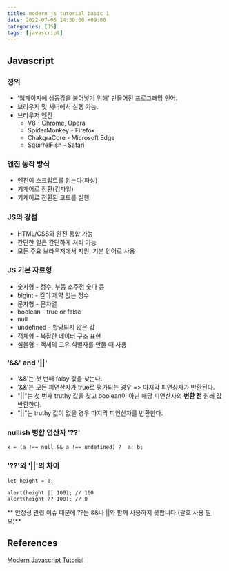 ```yaml
---
title: modern js tutorial basic 1
date: 2022-07-05 14:30:00 +09:00
categories: [JS]
tags: [javascript]
---
```


## Javascript
### 정의
- '웹페이지에 생동감을 불어넣기 위해' 만들어진 프로그래밍 언어.
- 브라우저 및 서버에서 실행 가능.
- 브라우저 엔진
	- V8 - Chrome, Opera
	- SpiderMonkey - Firefox
	- ChakgraCore - Microsoft Edge
	- SquirrelFish - Safari

### 엔진 동작 방식
- 엔진이 스크립트를 읽는다(파싱)
- 기계어로 전환(컴파일)
- 기계어로 전환된 코드를 실행

### JS의 강점
- HTML/CSS와 완전 통합 가능
- 간단한 일은 간단하게 처리 가능
- 모든 주요 브라우저에서 지원, 기본 언어로 사용

### JS 기본 자료형
- 숫자형 - 정수, 부동 소주점 숫다 등
- bigint - 길이 제약 없는 정수
- 문자형 - 문자열
- boolean - true or false
- null
- undefined - 할당되지 않은 값
- 객체형 - 복잡한 데이터 구조 표현
- 심볼형 - 객체의 고유 식별자를 만들 때 사용

### '&&' and '||'
- '&&'는 첫 번째 falsy 값을 찾는다.
- '&&'는 모든 피연산자가 true로 평가되는 경우 => 마지막 피연상자가 반환된다.
- "||"는 첫 번째 truthy 값을 찾고 boolean이 아닌 해당 피연산자의 **변환 전** 원래 값 반환한다.
- "||"는 truthy 값이 없을 경우 마지막 피연산자를 반환한다. 

### nullish 병합 연산자 '??'
`````
x = (a !== null && a !== undefined) ?  a: b;
`````

### '??'와 '||'의 차이
`````
let height = 0;

alert(height || 100); // 100
alert(height ?? 100); // 0
`````
** 안정성 관련 이슈 때문에 ??는 &&나 ||와 함께 사용하지 못합니다.(괄호 사용 필요)**

## References
[Modern Javascript Tutorial](https://ko.javascript.info/)   
